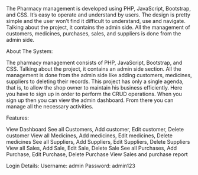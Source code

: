 The Pharmacy management is developed using PHP, JavaScript, Bootstrap, and CSS. It’s easy to operate and understand by users. The design is pretty simple and the user won’t find
it difficult to understand, use and navigate. Talking about the project, it contains the admin side. All the management of customers, medicines, purchases, sales, and suppliers
is done from the admin side.

About The System:

The pharmacy management consists of PHP, JavaScript, Bootstrap, and CSS. Talking about the project, it contains an admin side section. All the management is done from the admin
side like adding customers, medicines, suppliers to deleting their records. This project has only a single agenda, that is, to allow the shop owner to maintain his business 
efficiently. Here you have to sign up in order to perform the CRUD operations. When you sign up then you can view the admin dashboard. From there you can manage all the necessary
activities.

Features:

View Dashboard
See all Customers, Add customer, Edit customer, Delete customer
View all Medicines, Add medicines, Edit medicines, Delete medicines
See all Suppliers, Add Suppliers, Edit Suppliers, Delete Suppliers
View all Sales, Add Sale, Edit Sale, Delete Sale
See all Purchases, Add Purchase, Edit Purchase, Delete Purchase
View Sales and purchase report

Login Details:
Username: admin
Password: admin123
